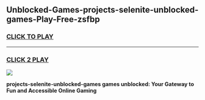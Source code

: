 
## Unblocked-Games-projects-selenite-unblocked-games-Play-Free-zsfbp
<h3>
<a href="https://premium76.site?title=projects-selenite-unblocked-games&ref=23A">CLICK TO PLAY</a></h3>
<hr>

<h3>
<a href="https://premium76.site?title=projects-selenite-unblocked-games&ref=23A">CLICK 2 PLAY</a>
  
</h3>

<a href="https://premium76.site?title=projects-selenite-unblocked-games&ref=23A"><img src="https://clearcache.store/games.png"></a>


**projects-selenite-unblocked-games games unblocked: Your Gateway to Fun and Accessible Online Gaming**
